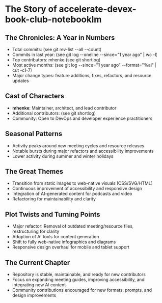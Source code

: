# The Story of accelerate-devex-book-club-notebooklm

## The Chronicles: A Year in Numbers

- Total commits: (see git rev-list --all --count)
- Commits in last year: (see git log --oneline --since="1 year ago" | wc -l)
- Top contributors: mhenke (see git shortlog)
- Most active months: (see git log --since="1 year ago" --format="%ai" | cut -c1-7)
- Major change types: feature additions, fixes, refactors, and resource updates

## Cast of Characters

- **mhenke**: Maintainer, architect, and lead contributor
- Additional contributors: (see git shortlog)
- Community: Open to DevOps and developer experience practitioners

## Seasonal Patterns

- Activity peaks around new meeting cycles and resource releases
- Notable bursts during major refactors and accessibility improvements
- Lower activity during summer and winter holidays

## The Great Themes

- Transition from static images to web-native visuals (CSS/SVG/HTML)
- Continuous improvement of accessibility and responsive design
- Integration of AI-generated content for podcasts and video
- Refactoring for maintainability and clarity

## Plot Twists and Turning Points

- Major refactor: Removal of outdated meeting/resource files, restructuring for clarity
- Adoption of AI tools for content generation
- Shift to fully web-native infographics and diagrams
- Responsive design overhaul for mobile and tablet support

## The Current Chapter

- Repository is stable, maintainable, and ready for new contributors
- Focus on expanding meeting guides, improving accessibility, and integrating new AI content
- Community contributions encouraged for new formats, prompts, and design improvements

